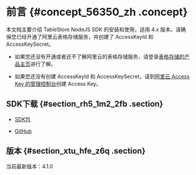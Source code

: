 # 前言 {#concept_56350_zh .concept}

本文档主要介绍 TableStore NodeJS SDK 的安装和使用，适用 4.x 版本。请确保您已经开通了阿里云表格存储服务，并创建了 AccessKeyId 和 AccessKeySecret。

-   如果您还没有开通或者还不了解阿里云的表格存储服务，请登录[表格存储的产品主页](https://www.alibabacloud.com/product/table-store)进行了解。

-   如果您还没有创建 AccessKeyId 和 AccessKeySecret，请到[阿里云 Access Key 的管理控制台](https://ak-console.aliyun.com/#/accesskey)创建 Access Key。


## SDK下载 {#section_rh5_1m2_2fb .section}

-   [SDK包](http://docs-aliyun.cn-hangzhou.oss.aliyun-inc.com/assets/attach/97272/cn_zh/1545381910663/aliyun-tablestore-nodejs-sdk.zip)

-   [GitHub](https://github.com/aliyun/aliyun-tablestore-nodejs-sdk)


## 版本 {#section_xtu_hfe_z6q .section}

当前最新版本：4.1.0

